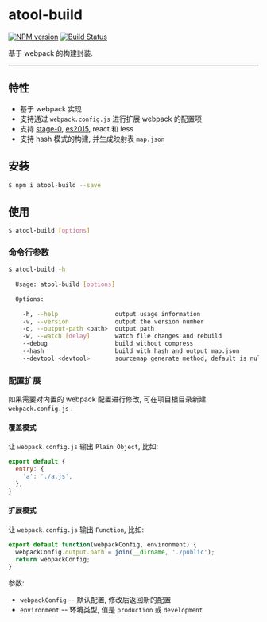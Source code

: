 # atool-build

[![NPM version](https://img.shields.io/npm/v/atool-build.svg?style=flat)](https://npmjs.org/package/atool-build)
[![Build Status](https://img.shields.io/travis/ant-tool/atool-build.svg?style=flat)](https://travis-ci.org/ant-tool/atool-build)

基于 webpack 的构建封装.

----

## 特性

- 基于 webpack 实现
- 支持通过 `webpack.config.js` 进行扩展 webpack 的配置项
- 支持 [stage-0](babeljs.io/docs/plugins/preset-stage-0), [es2015](https://babeljs.io/docs/plugins/preset-es2015), react 和 less
- 支持 hash 模式的构建, 并生成映射表 `map.json`

## 安装

```bash
$ npm i atool-build --save
```

## 使用

```bash
$ atool-build [options]
```

### 命令行参数

```bash
$ atool-build -h
  
  Usage: atool-build [options]
  
  Options:
  
    -h, --help                output usage information
    -v, --version             output the version number
    -o, --output-path <path>  output path
    -w, --watch [delay]       watch file changes and rebuild
    --debug                   build without compress
    --hash                    build with hash and output map.json
    --devtool <devtool>       sourcemap generate method, default is null
```

### 配置扩展

如果需要对内置的 webpack 配置进行修改, 可在项目根目录新建 `webpack.config.js` .

#### 覆盖模式

让 `webpack.config.js` 输出 `Plain Object`, 比如:

```javascript
export default {
  entry: {
    'a': './a.js',
  },
}
```

#### 扩展模式

让 `webpack.config.js` 输出 `Function`, 比如:

```javascript
export default function(webpackConfig, environment) {
  webpackConfig.output.path = join(__dirname, './public');
  return webpackConfig;
}
```

参数:

- `webpackConfig` -- 默认配置, 修改后返回新的配置
- `environment` -- 环境类型, 值是 `production` 或 `development` 

